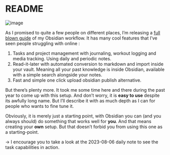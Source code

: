 # README

![image](https://github.com/mathisgauthey/obsidian-workflow-template/assets/46576952/c2ecf1fa-2e4a-494c-a158-9b68a5c7a362)

As I promised to quite a few people on different places, I’m releasing a [full blown guide](https://mathisgauthey.github.io/my-complete-obsidian-workflow-to-manage-my-life/) of my Obsidian workflow. It has many cool features that I’ve seen people struggling with online :

1. Tasks and project management with journaling, workout logging and media tracking. Using daily and periodic notes.
2. Read-it-later with automated conversion to markdown and import inside your vault. Meaning all your past knowledge is inside Obsidian, available with a simple search alongside your notes.
3. Fast and simple one click upload obsidian publish alternative.

But there’s plenty more. It took me some time here and there during the past year to come up with this setup. And don’t worry, it is **easy to use** despite its awfully long name. But I’ll describe it with as much depth as I can for people who wants to fine tune it.

Obviously, it is merely just a starting point, with Obsidian you can (and you always should) do something that works well for **you**. And that means creating your **own** setup. But that doesn’t forbid you from using this one as a starting-point.

→ I encourage you to take a look at the 2023-08-06 daily note to see the task capabilities in action.
